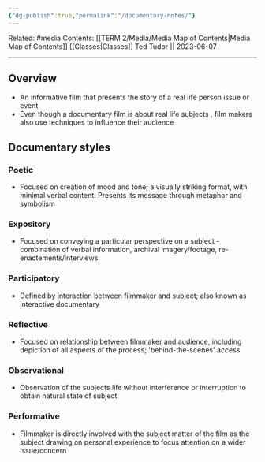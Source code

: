```yaml
---
{"dg-publish":true,"permalink":"/documentary-notes/"}
---
```


Related: #media
Contents: [[TERM 2/Media/Media Map of Contents\|Media Map of Contents]]
[[Classes\|Classes]]
Ted Tudor || 2023-06-07
***
## Overview 
- An informative film that presents the story of a real life person issue or event 
- Even though a documentary film is about real life subjects , film makers also use techniques to influence their audience

## Documentary styles 

### Poetic 
- Focused on creation of mood and tone; a visually striking format, with minimal verbal content. Presents its message through metaphor and symbolism 

### Expository 
- Focused on conveying a particular perspective on a subject - combination of verbal information, archival imagery/footage, re-enactements/interviews

### Participatory 
- Defined by interaction between filmmaker and subject; also known as interactive documentary 

### Reflective 
- Focused on relationship between filmmaker and audience, including depiction of all aspects of the process; 'behind-the-scenes' access

### Observational 
- Observation of the subjects life without interference or interruption to obtain natural state of subject 

### Performative 
- Filmmaker is directly involved with the subject matter of the film as the subject drawing on personal experience to focus attention on a wider issue/concern 